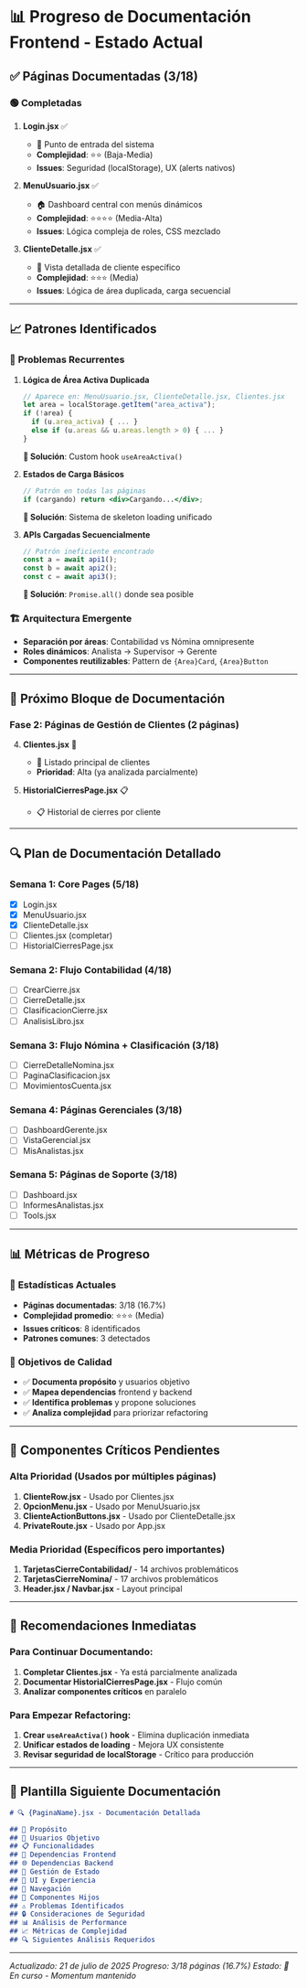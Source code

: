 # 📊 Progreso de Documentación Frontend - Estado Actual

## ✅ Páginas Documentadas (3/18)

### 🟢 **Completadas**
1. **Login.jsx** ✅
   - 🔑 Punto de entrada del sistema
   - **Complejidad**: ⭐⭐ (Baja-Media)
   - **Issues**: Seguridad (localStorage), UX (alerts nativos)

2. **MenuUsuario.jsx** ✅  
   - 🏠 Dashboard central con menús dinámicos
   - **Complejidad**: ⭐⭐⭐⭐ (Media-Alta)
   - **Issues**: Lógica compleja de roles, CSS mezclado

3. **ClienteDetalle.jsx** ✅
   - 👤 Vista detallada de cliente específico
   - **Complejidad**: ⭐⭐⭐ (Media)
   - **Issues**: Lógica de área duplicada, carga secuencial

---

## 📈 Patrones Identificados

### 🚨 **Problemas Recurrentes**
1. **Lógica de Área Activa Duplicada**
   ```jsx
   // Aparece en: MenuUsuario.jsx, ClienteDetalle.jsx, Clientes.jsx
   let area = localStorage.getItem("area_activa");
   if (!area) {
     if (u.area_activa) { ... }
     else if (u.areas && u.areas.length > 0) { ... }
   }
   ```
   **🔧 Solución**: Custom hook `useAreaActiva()`

2. **Estados de Carga Básicos**
   ```jsx
   // Patrón en todas las páginas
   if (cargando) return <div>Cargando...</div>;
   ```
   **🔧 Solución**: Sistema de skeleton loading unificado

3. **APIs Cargadas Secuencialmente**
   ```jsx
   // Patrón ineficiente encontrado
   const a = await api1();
   const b = await api2(); 
   const c = await api3();
   ```
   **🔧 Solución**: `Promise.all()` donde sea posible

### 🏗️ **Arquitectura Emergente**
- **Separación por áreas**: Contabilidad vs Nómina omnipresente
- **Roles dinámicos**: Analista → Supervisor → Gerente
- **Componentes reutilizables**: Pattern de `{Area}Card`, `{Area}Button`

---

## 🎯 Próximo Bloque de Documentación

### **Fase 2**: Páginas de Gestión de Clientes (2 páginas)
4. **Clientes.jsx** 🔄
   - 👥 Listado principal de clientes
   - **Prioridad**: Alta (ya analizada parcialmente)

5. **HistorialCierresPage.jsx** 📋
   - 📋 Historial de cierres por cliente

---

## 🔍 Plan de Documentación Detallado

### **Semana 1: Core Pages (5/18)**
- [x] Login.jsx
- [x] MenuUsuario.jsx  
- [x] ClienteDetalle.jsx
- [ ] Clientes.jsx (completar)
- [ ] HistorialCierresPage.jsx

### **Semana 2: Flujo Contabilidad (4/18)**
- [ ] CrearCierre.jsx
- [ ] CierreDetalle.jsx  
- [ ] ClasificacionCierre.jsx
- [ ] AnalisisLibro.jsx

### **Semana 3: Flujo Nómina + Clasificación (3/18)**
- [ ] CierreDetalleNomina.jsx
- [ ] PaginaClasificacion.jsx
- [ ] MovimientosCuenta.jsx

### **Semana 4: Páginas Gerenciales (3/18)**
- [ ] DashboardGerente.jsx
- [ ] VistaGerencial.jsx
- [ ] MisAnalistas.jsx

### **Semana 5: Páginas de Soporte (3/18)**
- [ ] Dashboard.jsx
- [ ] InformesAnalistas.jsx  
- [ ] Tools.jsx

---

## 📊 Métricas de Progreso

### 🔢 **Estadísticas Actuales**
- **Páginas documentadas**: 3/18 (16.7%)
- **Complejidad promedio**: ⭐⭐⭐ (Media)
- **Issues críticos**: 8 identificados
- **Patrones comunes**: 3 detectados

### 🎯 **Objetivos de Calidad**
- ✅ **Documenta propósito** y usuarios objetivo
- ✅ **Mapea dependencias** frontend y backend  
- ✅ **Identifica problemas** y propone soluciones
- ✅ **Analiza complejidad** para priorizar refactoring

---

## 🧩 Componentes Críticos Pendientes

### **Alta Prioridad** (Usados por múltiples páginas)
1. **ClienteRow.jsx** - Usado por Clientes.jsx
2. **OpcionMenu.jsx** - Usado por MenuUsuario.jsx
3. **ClienteActionButtons.jsx** - Usado por ClienteDetalle.jsx
4. **PrivateRoute.jsx** - Usado por App.jsx

### **Media Prioridad** (Específicos pero importantes)
1. **TarjetasCierreContabilidad/** - 14 archivos problemáticos
2. **TarjetasCierreNomina/** - 17 archivos problemáticos
3. **Header.jsx / Navbar.jsx** - Layout principal

---

## 🚀 Recomendaciones Inmediatas

### **Para Continuar Documentando**:
1. **Completar Clientes.jsx** - Ya está parcialmente analizada
2. **Documentar HistorialCierresPage.jsx** - Flujo común
3. **Analizar componentes críticos** en paralelo

### **Para Empezar Refactoring**:
1. **Crear `useAreaActiva()` hook** - Elimina duplicación inmediata
2. **Unificar estados de loading** - Mejora UX consistente  
3. **Revisar seguridad de localStorage** - Crítico para producción

---

## 📝 Plantilla Siguiente Documentación

```markdown
# 🔍 {PaginaName}.jsx - Documentación Detallada

## 🎯 Propósito
## 👤 Usuarios Objetivo  
## 📋 Funcionalidades
## 🔗 Dependencias Frontend
## 🌐 Dependencias Backend
## 💾 Gestión de Estado
## 🎨 UI y Experiencia
## 🔄 Navegación
## 🧩 Componentes Hijos
## ⚠️ Problemas Identificados
## 🔒 Consideraciones de Seguridad
## 📊 Análisis de Performance
## 📈 Métricas de Complejidad
## 🔍 Siguientes Análisis Requeridos
```

---

*Actualizado: 21 de julio de 2025*
*Progreso: 3/18 páginas (16.7%)*
*Estado: 🚀 En curso - Momentum mantenido*
